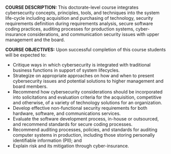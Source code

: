 **COURSE DESCRIPTION:**
This doctorate-level course integrates cybersecurity concepts, principles, tools, and techniques into the system life-cycle including acquisition and purchasing of technology, security requirements definition during requirements analysis, secure software coding practices, auditing processes for production systems, cyber-insurance considerations, and communication security issues with upper management and the board.

**COURSE OBJECTIVES:**
Upon successful completion of this course students will be expected to:

- Critique ways in which cybersecurity is integrated with traditional business functions in support of system lifecycles.
- Strategize on appropriate approaches on how and when to present cybersecurity issues and potential solutions to higher management and board members.
- Recommend how cybersecurity considerations should be incorporated into solicitations and evaluation criteria for the acquisition, competitive and otherwise, of a variety of technology solutions for an organization.
- Develop effective non-functional security requirements for both hardware, software, and communications services.
- Evaluate the software development process, in-house or outsourced, and recommend standards for secure coding processes.
- Recommend auditing processes, policies, and standards for auditing computer systems in production, including those storing personally identifiable information (PII); and
- Explain risk and its mitigation through cyber-insurance.
